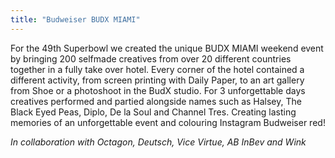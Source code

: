 ```yaml
---
title: "Budweiser BUDX MIAMI"
---
```


For the 49th Superbowl we created the unique BUDX MIAMI weekend event by bringing 200 selfmade creatives from over 20 different countries together in a fully take over hotel. Every corner of the hotel contained a different activity, from screen printing with Daily Paper, to an art gallery from Shoe or a photoshoot in the BudX studio. For 3 unforgettable days creatives performed and partied alongside names such as Halsey, The Black Eyed Peas, Diplo, De la Soul and Channel Tres. Creating lasting memories of an unforgettable event and colouring Instagram Budweiser red!

_In collaboration with Octagon, Deutsch, Vice Virtue, AB InBev and Wink_
